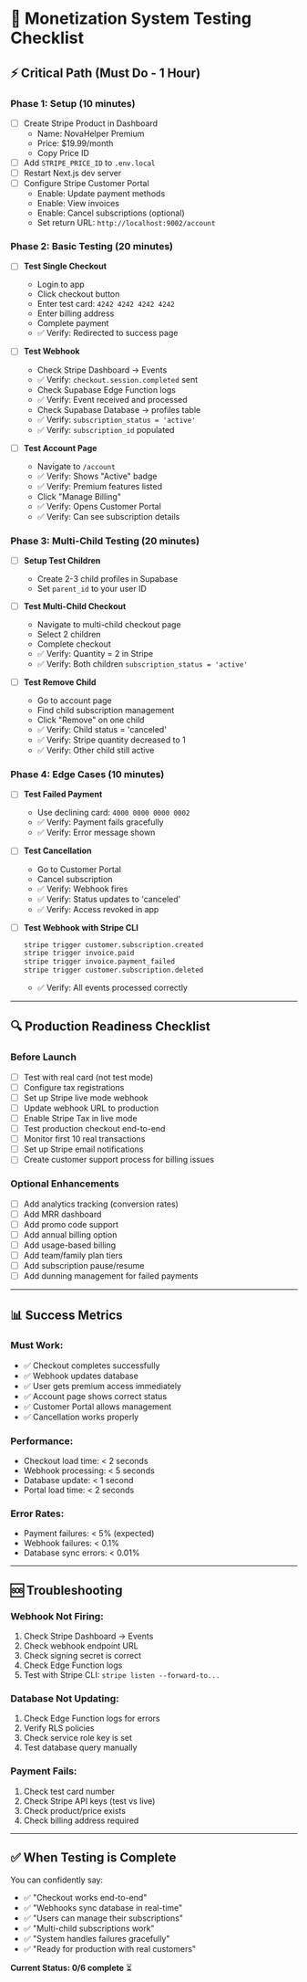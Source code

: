 # 🧪 Monetization System Testing Checklist

## ⚡ Critical Path (Must Do - 1 Hour)

### **Phase 1: Setup** (10 minutes)
- [ ] Create Stripe Product in Dashboard
  - Name: NovaHelper Premium
  - Price: $19.99/month
  - Copy Price ID
- [ ] Add `STRIPE_PRICE_ID` to `.env.local`
- [ ] Restart Next.js dev server
- [ ] Configure Stripe Customer Portal
  - Enable: Update payment methods
  - Enable: View invoices
  - Enable: Cancel subscriptions (optional)
  - Set return URL: `http://localhost:9002/account`

### **Phase 2: Basic Testing** (20 minutes)
- [ ] **Test Single Checkout**
  - Login to app
  - Click checkout button
  - Enter test card: `4242 4242 4242 4242`
  - Enter billing address
  - Complete payment
  - ✅ Verify: Redirected to success page
  
- [ ] **Test Webhook**
  - Check Stripe Dashboard → Events
  - ✅ Verify: `checkout.session.completed` sent
  - Check Supabase Edge Function logs
  - ✅ Verify: Event received and processed
  - Check Supabase Database → profiles table
  - ✅ Verify: `subscription_status = 'active'`
  - ✅ Verify: `subscription_id` populated

- [ ] **Test Account Page**
  - Navigate to `/account`
  - ✅ Verify: Shows "Active" badge
  - ✅ Verify: Premium features listed
  - Click "Manage Billing"
  - ✅ Verify: Opens Customer Portal
  - ✅ Verify: Can see subscription details

### **Phase 3: Multi-Child Testing** (20 minutes)
- [ ] **Setup Test Children**
  - Create 2-3 child profiles in Supabase
  - Set `parent_id` to your user ID
  
- [ ] **Test Multi-Child Checkout**
  - Navigate to multi-child checkout page
  - Select 2 children
  - Complete checkout
  - ✅ Verify: Quantity = 2 in Stripe
  - ✅ Verify: Both children `subscription_status = 'active'`
  
- [ ] **Test Remove Child**
  - Go to account page
  - Find child subscription management
  - Click "Remove" on one child
  - ✅ Verify: Child status = 'canceled'
  - ✅ Verify: Stripe quantity decreased to 1
  - ✅ Verify: Other child still active

### **Phase 4: Edge Cases** (10 minutes)
- [ ] **Test Failed Payment**
  - Use declining card: `4000 0000 0000 0002`
  - ✅ Verify: Payment fails gracefully
  - ✅ Verify: Error message shown
  
- [ ] **Test Cancellation**
  - Go to Customer Portal
  - Cancel subscription
  - ✅ Verify: Webhook fires
  - ✅ Verify: Status updates to 'canceled'
  - ✅ Verify: Access revoked in app

- [ ] **Test Webhook with Stripe CLI**
  ```bash
  stripe trigger customer.subscription.created
  stripe trigger invoice.paid
  stripe trigger invoice.payment_failed
  stripe trigger customer.subscription.deleted
  ```
  - ✅ Verify: All events processed correctly

---

## 🔍 Production Readiness Checklist

### **Before Launch**
- [ ] Test with real card (not test mode)
- [ ] Configure tax registrations
- [ ] Set up Stripe live mode webhook
- [ ] Update webhook URL to production
- [ ] Enable Stripe Tax in live mode
- [ ] Test production checkout end-to-end
- [ ] Monitor first 10 real transactions
- [ ] Set up Stripe email notifications
- [ ] Create customer support process for billing issues

### **Optional Enhancements**
- [ ] Add analytics tracking (conversion rates)
- [ ] Add MRR dashboard
- [ ] Add promo code support
- [ ] Add annual billing option
- [ ] Add usage-based billing
- [ ] Add team/family plan tiers
- [ ] Add subscription pause/resume
- [ ] Add dunning management for failed payments

---

## 📊 Success Metrics

### **Must Work:**
- ✅ Checkout completes successfully
- ✅ Webhook updates database
- ✅ User gets premium access immediately
- ✅ Account page shows correct status
- ✅ Customer Portal allows management
- ✅ Cancellation works properly

### **Performance:**
- Checkout load time: < 2 seconds
- Webhook processing: < 5 seconds
- Database update: < 1 second
- Portal load time: < 2 seconds

### **Error Rates:**
- Payment failures: < 5% (expected)
- Webhook failures: < 0.1%
- Database sync errors: < 0.01%

---

## 🆘 Troubleshooting

### **Webhook Not Firing:**
1. Check Stripe Dashboard → Events
2. Check webhook endpoint URL
3. Check signing secret is correct
4. Check Edge Function logs
5. Test with Stripe CLI: `stripe listen --forward-to...`

### **Database Not Updating:**
1. Check Edge Function logs for errors
2. Verify RLS policies
3. Check service role key is set
4. Test database query manually

### **Payment Fails:**
1. Check test card number
2. Check Stripe API keys (test vs live)
3. Check product/price exists
4. Check billing address required

---

## ✅ When Testing is Complete

You can confidently say:
- ✅ "Checkout works end-to-end"
- ✅ "Webhooks sync database in real-time"
- ✅ "Users can manage their subscriptions"
- ✅ "Multi-child subscriptions work"
- ✅ "System handles failures gracefully"
- ✅ "Ready for production with real customers"

**Current Status: 0/6 complete** ⏳

